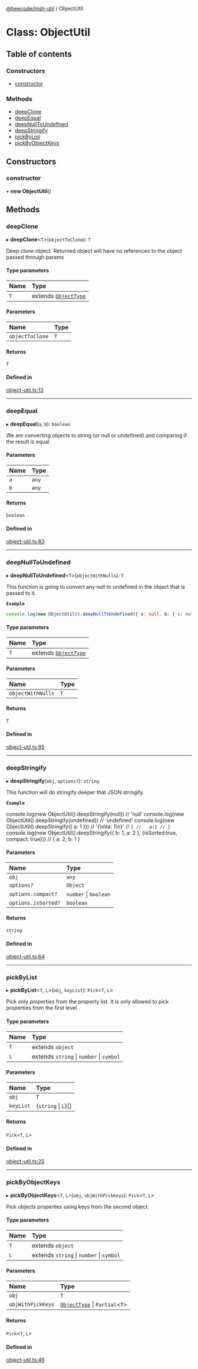 [@beecode/msh-util](../README.md) / ObjectUtil

# Class: ObjectUtil

## Table of contents

### Constructors

- [constructor](ObjectUtil.md#constructor)

### Methods

- [deepClone](ObjectUtil.md#deepclone)
- [deepEqual](ObjectUtil.md#deepequal)
- [deepNullToUndefined](ObjectUtil.md#deepnulltoundefined)
- [deepStringify](ObjectUtil.md#deepstringify)
- [pickByList](ObjectUtil.md#pickbylist)
- [pickByObjectKeys](ObjectUtil.md#pickbyobjectkeys)

## Constructors

### constructor

• **new ObjectUtil**()

## Methods

### deepClone

▸ **deepClone**<`T`\>(`objectToClone`): `T`

Deep clone object. Returned object will have no references to the object passed through params

#### Type parameters

| Name | Type |
| :------ | :------ |
| `T` | extends [`ObjectType`](../README.md#objecttype) |

#### Parameters

| Name | Type |
| :------ | :------ |
| `objectToClone` | `T` |

#### Returns

`T`

#### Defined in

[object-util.ts:13](https://github.com/beecode-rs/msh-util/blob/d220fbb/src/object-util.ts#L13)

___

### deepEqual

▸ **deepEqual**(`a`, `b`): `boolean`

We are converting objects to string (or null or undefined) and comparing if the result is equal

#### Parameters

| Name | Type |
| :------ | :------ |
| `a` | `any` |
| `b` | `any` |

#### Returns

`boolean`

#### Defined in

[object-util.ts:83](https://github.com/beecode-rs/msh-util/blob/d220fbb/src/object-util.ts#L83)

___

### deepNullToUndefined

▸ **deepNullToUndefined**<`T`\>(`objectWithNulls`): `T`

This function is going to convert any null to undefined in the object that is passed to it.

**`Example`**

```ts
console.log(new ObjectUtil().deepNullToUndefined({ a: null, b: { c: null } })) // { a: undefined, b: { c: undefined } }
```

#### Type parameters

| Name | Type |
| :------ | :------ |
| `T` | extends [`ObjectType`](../README.md#objecttype) |

#### Parameters

| Name | Type |
| :------ | :------ |
| `objectWithNulls` | `T` |

#### Returns

`T`

#### Defined in

[object-util.ts:95](https://github.com/beecode-rs/msh-util/blob/d220fbb/src/object-util.ts#L95)

___

### deepStringify

▸ **deepStringify**(`obj`, `options?`): `string`

This function will do stringify deeper that JSON.stringify.

**`Example`**

console.log(new ObjectUtil().deepStringify(null)) // 'null'
console.log(new ObjectUtil().deepStringify(undefined)) // 'undefined'
console.log(new ObjectUtil().deepStringify({ a: 1 })) // '{\n\ta: 1\n}'
// `{
//   a:1
// }`
console.log(new ObjectUtil().deepStringify({ b: 1, a: 2 }, {isSorted:true, compact: true})) // { a: 2, b: 1 }

#### Parameters

| Name | Type |
| :------ | :------ |
| `obj` | `any` |
| `options?` | `Object` |
| `options.compact?` | `number` \| `boolean` |
| `options.isSorted?` | `boolean` |

#### Returns

`string`

#### Defined in

[object-util.ts:64](https://github.com/beecode-rs/msh-util/blob/d220fbb/src/object-util.ts#L64)

___

### pickByList

▸ **pickByList**<`T`, `L`\>(`obj`, `keyList`): `Pick`<`T`, `L`\>

Pick only properties from the property list. It is only allowed to pick properties from the first level

#### Type parameters

| Name | Type |
| :------ | :------ |
| `T` | extends `object` |
| `L` | extends `string` \| `number` \| `symbol` |

#### Parameters

| Name | Type |
| :------ | :------ |
| `obj` | `T` |
| `keyList` | (`string` \| `L`)[] |

#### Returns

`Pick`<`T`, `L`\>

#### Defined in

[object-util.ts:25](https://github.com/beecode-rs/msh-util/blob/d220fbb/src/object-util.ts#L25)

___

### pickByObjectKeys

▸ **pickByObjectKeys**<`T`, `L`\>(`obj`, `objWithPickKeys`): `Pick`<`T`, `L`\>

Pick objects properties using keys from the second object.

#### Type parameters

| Name | Type |
| :------ | :------ |
| `T` | extends `object` |
| `L` | extends `string` \| `number` \| `symbol` |

#### Parameters

| Name | Type |
| :------ | :------ |
| `obj` | `T` |
| `objWithPickKeys` | [`ObjectType`](../README.md#objecttype) \| `Partial`<`T`\> |

#### Returns

`Pick`<`T`, `L`\>

#### Defined in

[object-util.ts:46](https://github.com/beecode-rs/msh-util/blob/d220fbb/src/object-util.ts#L46)
